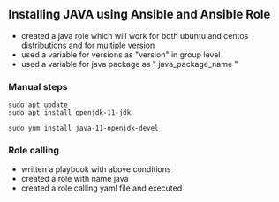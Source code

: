 Installing JAVA using Ansible and Ansible Role
----------------------------------------------
* created a java role which will work for both ubuntu and centos distributions and for multiple version
* used a variable for versions as "version" in group level
* used a variable for java package as " java_package_name "

### Manual steps
```
sudo apt update
sudo apt install openjdk-11-jdk

sudo yum install java-11-openjdk-devel
```

### Role calling
* written a playbook with above conditions 
* created a role with  name java
* created a role calling yaml file and executed